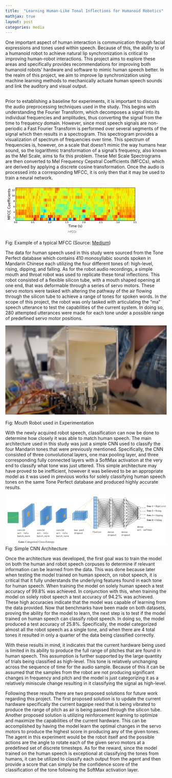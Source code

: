 ```yaml
---
title:  "Learning Human-Like Tonal Inflections for Humanoid Robotics"
mathjax: true
layout: post
categories: media
---
```

One important aspect of human interaction is communication through facial expressions and tones used within speech. Because of this, the ability to of a humanoid robot to achieve natural lip synchronization is critical to improving human-robot interactions. This project aims to explore these areas and specifically provides recommendations for improving both humanoid robots’ hardware and software to mimic human speech better. In the realm of this project, we aim to improve lip synchronization using machine learning methods to mechanically actuate human speech sounds and link the auditory and visual output.
##
Prior to establishing a baseline for experiments, it is important to discuss the audio preprocessing techniques used in the study. This begins with understanding the Fourier Transform, which decomposes a signal into its individual frequencies and amplitudes, thus converting the signal from the time to frequency domain. However, since most speech signals are non-periodic a Fast Fourier Transform is performed over several segments of the signal which then results in a spectrogram. This spectrogram provides a visualization of spectrum of frequencies over time. This spectrum of frequencies is, however, on a scale that doesn’t mimic the way humans hear sound, so the logarithmic transformation of a signal’s frequency, also known as the Mel Scale, aims to fix this problem. These Mel Scale Spectrograms are then converted to Mel Frequency Cepstral Coefficients (MFCCs), which are derived by applying a discrete cosine transformation. Once the audio is processed into a corresponding MFCC, it is only then that it may be used to train a neural network.

![MFCC](/assets/learn_tone_images/mfcc_example.jpg)

Fig: Example of a typical MFCC (Source: [Medium](https://medium.com/@tanveer9812/mfccs-made-easy-7ef383006040))

The data for human speech used in this study were sourced from the Tone Perfect database which contains 410 monosyllabic sounds spoken in Mandarin Chinese each utilizing the four different tones of: high-level, rising, dipping, and falling. As for the robot audio recordings, a simple mouth and throat robot was used to replicate these tonal inflections. This robot consisted of a flexible silicon tube, with a mouth shaped opening at one end, that was deformable through a series of servo motors. These servo motors were tasked with altering the pathway of the air flowing through the silicon tube to achieve a range of tones for spoken words. In the scope of this project, the robot was only tasked with articulating the “ma” speech utterance to test the capabilities of the current system. In doing so, 280 attempted utterances were made for each tone under a possible range of predefined servo motor positions.

![Robot](/assets/learn_tone_images/mouth_robot.jpg)

Fig: Mouth Robot used in Experimentation

With the newly acquired robot speech, classification can now be done to determine how closely it was able to match human speech. The main architecture used in this study was just a simple CNN used to classify the four Mandarin tones that were previously mentioned. Specifically, the CNN consisted of three convolutional layers, one max pooling layer, and three corresponding fully connected layers with a SoftMax activation at the very end to classify what tone was just uttered. This simple architecture may have proved to be inefficient, however it was believed to be an appropriate model as it was used in previous works for solely classifying human speech tones on the same Tone Perfect database and produced highly accurate results.

![SimpleCNN](/assets/learn_tone_images/simple_cnn.jpg)
Fig: Simple CNN Architecture

Once the architecture was developed, the first goal was to train the model on both the human and robot speech corpuses to determine if relevant information can be learned from the data. This was done because later when testing the model trained on human speech, on robot speech, it is critical that it fully understands the underlying features found in each tone for human speech. When training the model on solely human speech a test accuracy of 99.8% was achieved.  In conjunction with this, when training the model on solely robot speech a test accuracy of 94.2% was achieved. These high accuracies indicate that the model was capable of learning from the data provided. Now that benchmarks have been made on both datasets, proving the ability for the model to learn, the next step is to test if the model trained on human speech can classify robot speech. In doing so, the model produced a test accuracy of 25.8%. Specifically, the model categorized almost all the robot speech as a single tone, and when there are 4 total tones it resulted in only a quarter of the data being classified correctly.

With these results in mind, it indicates that the current hardware being used is limited in its ability to produce the full range of pitches that are found in human speech. This assumption is further supported by the large quantity of trials being classified as high-level. This tone is relatively unchanging across the sequence of time for the audio sample. Because of this it can be assumed that the samples from the robot are not producing significant changes in frequency and pitch and the model is just categorizing it as a relatively miniscule change resulting in it classifying the signal as high-level.

Following these results there are two proposed solutions for future work regarding this project. The first proposed solution is to update the current hardware specifically the current bagpipe reed that is being vibrated to produce the range of pitch as air is being passed through the silicon tube. Another proposed solution is utilizing reinforcement learning to optimize and maximize the capabilities of the current hardware. This can be accomplished by having the model learn the optimal changes in the servo motors to produce the highest score in producing any of the given tones. The agent in this experiment would be the robot itself and the possible actions are the angle to rotate each of the given servo motors at a predefined set of discrete timesteps. As for the reward, since the model trained on the human speech is exceptional at classifying the tones from humans, it can be utilized to classify each output from the agent and then provide a score that can simply be the confidence score of the classification of the tone following the SoftMax activation layer.

